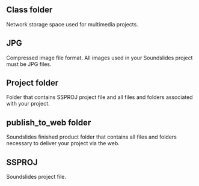 ## Class folder

Network storage space used for multimedia projects.

## JPG

Compressed image file format. All images used in your Soundslides project must be JPG files.

## Project folder

Folder that contains SSPROJ project file and all files and folders associated with your project.

## publish\_to\_web folder

Soundslides finished product folder that contains all files and folders necessary to deliver your project via the web.

## SSPROJ

Soundslides project file.

